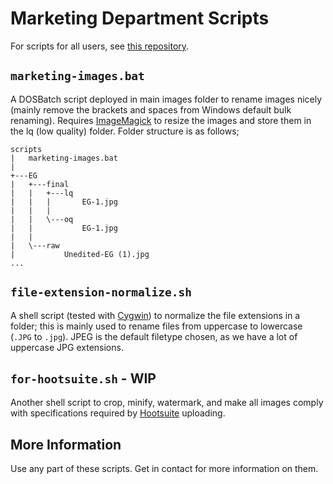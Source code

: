# Marketing Department Scripts

For scripts for all users, see [this
repository](https://github.com/wessexlifts/all-users).

## `marketing-images.bat`

A DOSBatch script deployed in main images folder to rename images nicely (mainly remove the brackets and spaces from Windows default bulk renaming). Requires [ImageMagick](https://imagemagick.org/) to resize the images and store them in the lq (low quality) folder. Folder structure is as follows;

```
scripts
|   marketing-images.bat
|
+---EG
|   +---final
|   |   +---lq
|   |   |       EG-1.jpg
|   |   |
|   |   \---oq
|   |           EG-1.jpg
|   |
|   \---raw
|           Unedited-EG (1).jpg
...
```

## `file-extension-normalize.sh`

A shell script (tested with [Cygwin](https://www.cygwin.com/)) to normalize the file extensions in a folder; this is
mainly used to rename files from uppercase to
lowercase (`.JPG` to `.jpg`). JPEG is the default
filetype chosen, as we have a lot of uppercase JPG
extensions.

## `for-hootsuite.sh` - WIP

Another shell script to crop, minify, watermark,
and make all images comply with
specifications required by
[Hootsuite](https://www.hootsuite.com/) uploading.

## More Information

Use any part of these scripts. Get in contact for
more information on them.
